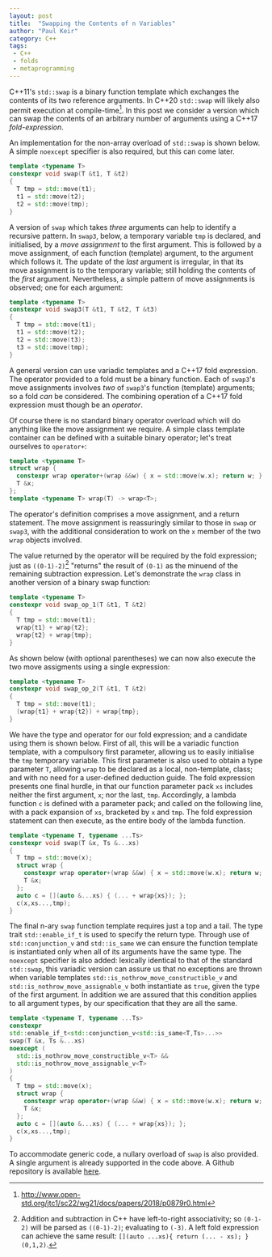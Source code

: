 ```yaml
---
layout: post
title:  "Swapping the Contents of n Variables"
author: "Paul Keir"
category: C++ 
tags:
 - C++
 - folds
 - metaprogramming
---
```


C++11's `std::swap` is a binary function template which exchanges the contents of its two reference arguments. In C++20 `std::swap` will likely also permit execution at compile-time[^1]. In this post we consider a version which can swap the contents of an arbitrary number of arguments using a C++17 *fold-expression*.

An implementation for the non-array overload of `std::swap` is shown below. A simple `noexcept` specifier is also required, but this can come later.

```cpp
template <typename T>
constexpr void swap(T &t1, T &t2)
{
  T tmp = std::move(t1);
  t1 = std::move(t2);
  t2 = std::move(tmp);
}
```

A version of `swap` which takes *three* arguments can help to identify a recursive pattern. In `swap3`, below, a temporary variable `tmp` is declared, and initialised, by a *move assignment* to the first argument. This is followed by a move assignment, of each function (template) argument, to the argument which follows it. The update of the *last* argument is irregular, in that its move assignment is to the temporary variable; still holding the contents of the *first* argument. Nevertheless, a simple pattern of move assignments is observed; one for each argument:

```cpp
template <typename T>
constexpr void swap3(T &t1, T &t2, T &t3)
{
  T tmp = std::move(t1);
  t1 = std::move(t2);
  t2 = std::move(t3);
  t3 = std::move(tmp);
}
```

A general version can use variadic templates and a C++17 fold expression. The operator provided to a fold must be a binary function. Each of `swap3`'s move assignments involves *two* of `swap3`'s function (template) arguments; so a fold *can* be considered. The combining operation of a C++17 fold expression must though be an *operator*.

Of course there is no standard binary operator overload which will do anything like the move assignment we require. A simple class template container can be defined with a suitable binary operator; let's treat ourselves to `operator+`:

```cpp
template <typename T>
struct wrap {
  constexpr wrap operator+(wrap &&w) { x = std::move(w.x); return w; }
  T &x;
};
template <typename T> wrap(T) -> wrap<T>;
```

The operator's definition comprises a move assignment, and a return statement. The move assignment is reassuringly similar to those in `swap` or `swap3`, with the additional consideration to work on the `x` member of the two `wrap` objects involved.

The value returned by the operator will be required by the fold expression; just as `((0-1)-2)`[^2] "returns" the result of `(0-1)` as the minuend of the remaining subtraction expression. Let's demonstrate the `wrap` class in another version of a binary swap function:

```cpp
template <typename T>
constexpr void swap_op_1(T &t1, T &t2)
{
  T tmp = std::move(t1);
  wrap{t1} + wrap{t2};
  wrap{t2} + wrap{tmp};
}
```

As shown below (with optional parentheses) we can now also execute the two move assigments using a single expression:

```cpp
template <typename T>
constexpr void swap_op_2(T &t1, T &t2)
{
  T tmp = std::move(t1);
  (wrap{t1} + wrap{t2}) + wrap{tmp};
}
```

We have the type and operator for our fold expression; and a candidate using them is shown below. First of all, this will be a variadic function template, with a compulsory first parameter, allowing us to easily initialise the `tmp` temporary variable. This first parameter is also used to obtain a type parameter `T`, allowing `wrap` to be declared as a local, non-template, class; and with no need for a user-defined deduction guide. The fold expression presents one final hurdle, in that our function parameter pack `xs` includes neither the first argument, `x`; nor the last, `tmp`. Accordingly, a lambda function `c` is defined with a parameter pack; and called on the following line, with a pack expansion of `xs`, bracketed by `x` and `tmp`. The fold expression statement can then execute, as the entire body of the lambda function.


```cpp
template <typename T, typename ...Ts>
constexpr void swap(T &x, Ts &...xs)
{
  T tmp = std::move(x);
  struct wrap {
    constexpr wrap operator+(wrap &&w) { x = std::move(w.x); return w; }
    T &x;
  };
  auto c = [](auto &...xs) { (... + wrap{xs}); };
  c(x,xs...,tmp);
}
```

The final n-ary `swap` function template requires just a top and a tail. The type trait `std::enable_if_t` is used to specify the return type. Through use of `std::conjunction_v` and `std::is_same` we can ensure the function template is instantiated only when all of its arguments have the same type. The `noexcept` specifier is also added: lexically identical to that of the standard `std::swap`, this variadic version can assure us that no exceptions are thrown when variable templates `std::is_nothrow_move_constructible_v` and `std::is_nothrow_move_assignable_v` both instantiate as `true`, given the type of the first argument. In addition we are assured that this condition applies to all argument types, by our specification that they are all the same.


```cpp
template <typename T, typename ...Ts>
constexpr
std::enable_if_t<std::conjunction_v<std::is_same<T,Ts>...>>
swap(T &x, Ts &...xs)
noexcept (
  std::is_nothrow_move_constructible_v<T> &&
  std::is_nothrow_move_assignable_v<T>
)
{
  T tmp = std::move(x);
  struct wrap {
    constexpr wrap operator+(wrap &&w) { x = std::move(w.x); return w; }
    T &x;
  };
  auto c = [](auto &...xs) { (... + wrap{xs}); };
  c(x,xs...,tmp);
}
```

To accommodate generic code, a nullary overload of `swap` is also provided. A single argument is already supported in the code above. A Github repository is available [here](https://github.com/pkeir/nary-swap).

[^1]: http://www.open-std.org/jtc1/sc22/wg21/docs/papers/2018/p0879r0.html
[^2]: Addition and subtraction in C++ have left-to-right associativity; so `(0-1-2)` will be parsed as `((0-1)-2)`; evaluating to `(-3)`. A left fold expression can achieve the same result: `[](auto ...xs){ return (... - xs); }(0,1,2)`.
